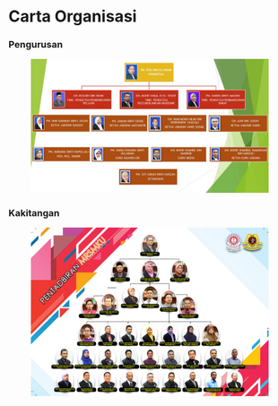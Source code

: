 # Carta Organisasi

### Pengurusan

<figure><img src="../../../.gitbook/assets/image (4).png" alt=""><figcaption></figcaption></figure>

### Kakitangan

<figure><img src="../../../.gitbook/assets/image (1) (1).png" alt=""><figcaption></figcaption></figure>
